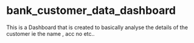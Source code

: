 # bank_customer_data_dashboard
This is a Dashboard that is created to basically analyse the details of the customer ie the name , acc no etc..

